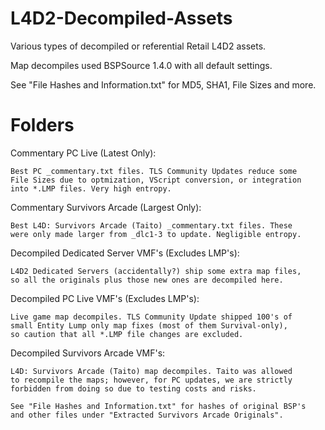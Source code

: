# L4D2-Decompiled-Assets

Various types of decompiled or referential Retail L4D2 assets.

Map decompiles used BSPSource 1.4.0 with all default settings.

See "File Hashes and Information.txt" for MD5, SHA1, File Sizes and more.

# Folders

Commentary PC Live (Latest Only):

	Best PC _commentary.txt files. TLS Community Updates reduce some
	File Sizes due to optmization, VScript conversion, or integration
	into *.LMP files. Very high entropy.

Commentary Survivors Arcade (Largest Only):

	Best L4D: Survivors Arcade (Taito) _commentary.txt files. These
	were only made larger from _dlc1-3 to update. Negligible entropy.

Decompiled Dedicated Server VMF's (Excludes LMP's):

	L4D2 Dedicated Servers (accidentally?) ship some extra map files,
	so all the originals plus those new ones are decompiled here.

Decompiled PC Live VMF's (Excludes LMP's):

	Live game map decompiles. TLS Community Update shipped 100's of
	small Entity Lump only map fixes (most of them Survival-only),
	so caution that all *.LMP file changes are excluded.

Decompiled Survivors Arcade VMF's:

	L4D: Survivors Arcade (Taito) map decompiles. Taito was allowed
	to recompile the maps; however, for PC updates, we are strictly
	forbidden from doing so due to testing costs and risks.

	See "File Hashes and Information.txt" for hashes of original BSP's
	and other files under "Extracted Survivors Arcade Originals".
